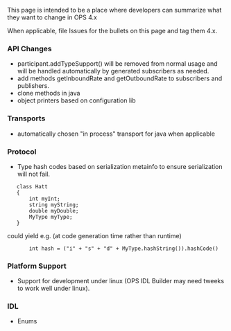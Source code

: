 This page is intended to be a place where developers can summarize what they want to change in OPS 4.x

When applicable, file Issues for the bullets on this page and tag them 4.x.

### API Changes ###
  * participant.addTypeSupport() will be removed from normal usage and will be handled automatically by generated subscribers as needed.
  * add methods getInboundRate and getOutboundRate to subscribers and publishers.
  * clone methods in java
  * object printers based on configuration lib

### Transports ###
  * automatically chosen "in process" transport for java when applicable

### Protocol ###
  * Type hash codes based on serialization metainfo to ensure serialization will not fail.

```
   class Hatt
   {
       int myInt;
       string myString;
       double myDouble;
       MyType myType;
   }
```

could yield e.g. (at code generation time rather than runtime)

```
       int hash = ("i" + "s" + "d" + MyType.hashString()).hashCode()

```

### Platform Support ###
  * Support for development under linux (OPS IDL Builder may need tweeks to work well under linux).

### IDL ###
  * Enums
